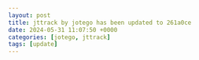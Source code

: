 ```yaml
---
layout: post
title: jttrack by jotego has been updated to 261a0ce
date: 2024-05-31 11:07:50 +0000
categories: [jotego, jttrack]
tags: [update]
---
```


